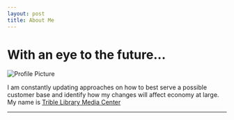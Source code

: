 ```yaml
---
layout: post
title: About Me
---
```


# With an eye to the future... 

![Profile Picture](https://NicholasBranch.github.io/NicholasBranch/images/miniprofile.png)

I am constantly updating approaches on how to best serve a possible customer base and identify how my changes will affect economy at large. 
My name is [Trible Library Media Center](https://cnu.libguides.com/mediacenter)

---
